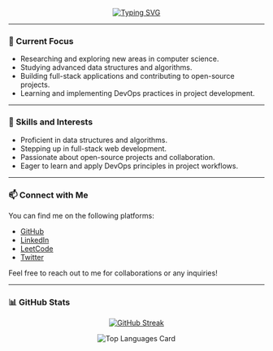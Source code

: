 
<p align="center">
  <a href="https://git.io/typing-svg">
    <img src="https://readme-typing-svg.demolab.com?font=Acme&duration=2949&pause=200&color=C200C4&background=000000&center=true&vCenter=true&multiline=true&width=438&height=136&lines=Kartikesh+Pachkawade+;Researcher+%7C+Computer+Science+Student+;Data+Structures+%7C+Algorithms+;Full+Stack+Developer+%7C+Open+Source+;Learning+DevOps" alt="Typing SVG" /> 
  </a>
</p>

---

### 🔭 Current Focus

- Researching and exploring new areas in computer science.
- Studying advanced data structures and algorithms.
- Building full-stack applications and contributing to open-source projects.
- Learning and implementing DevOps practices in project development.

---

### 🌱 Skills and Interests

- Proficient in data structures and algorithms.
- Stepping up in full-stack web development.
- Passionate about open-source projects and collaboration.
- Eager to learn and apply DevOps principles in project workflows.

---

### 📫 Connect with Me

You can find me on the following platforms:

- [GitHub](https://github.com/kratikesh18)
- [LinkedIn](https://www.linkedin.com/in/kartikesh-pachkawade/)
- [LeetCode](https://leetcode.com/kratikesh18/)
- [Twitter](https://twitter.com/kratikesh18)

Feel free to reach out to me for collaborations or any inquiries!

---

### 📊 GitHub Stats

<p align="center">
  <a href="https://git.io/streak-stats">
    <img src="https://streak-stats.demolab.com?user=kratikesh18&theme=ambient-gradient&type=png" alt="GitHub Streak" />
  </a>
</p>
<p align="center">
  <img src="https://github-readme-stats.vercel.app/api/top-langs/?username=kratikesh18&layout=compact" alt="Top Languages Card" />
</p>


